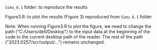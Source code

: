 `Simu_6.1` folder: to reproduce the results

Figure3.R: to plot the results (Figure 3) reproduced from `Simu_6.1` folder

Note: When running Figure3.R to plot the figure, we need to change the path ("C:/Users/dell/Desktop") to the input data at the beginning of the code to the current desktop path of the reader. The rest of the path ("2023.0257/scr/output/...") remains unchanged.
